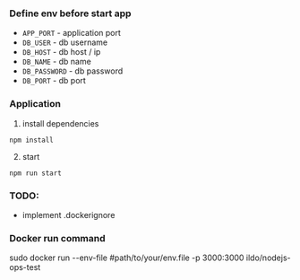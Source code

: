 ### Define env before start app  

 - `APP_PORT` - application port
 - `DB_USER` - db username
 - `DB_HOST` - db host / ip
 - `DB_NAME` - db name
 - `DB_PASSWORD` - db password
 - `DB_PORT` - db port

### Application

1. install dependencies  
```
npm install
```
2. start
```
npm run start
```

 ### TODO:
  - implement .dockerignore


### Docker run command

sudo docker run --env-file #path/to/your/env.file -p 3000:3000 ildo/nodejs-ops-test
